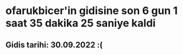 # ofarukbicer'in gidisine son 6 gun 1 saat 35 dakika 25 saniye kaldi

## Gidis tarihi: 30.09.2022 :(